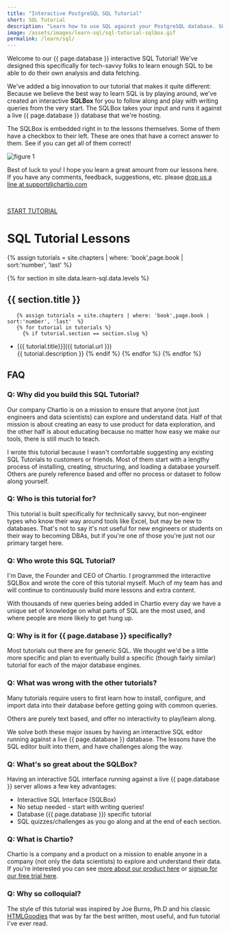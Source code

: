 ```yaml
---
title: "Interactive PostgreSQL SQL Tutorial"
short: SQL Tutorial
description: "Learn how to use SQL against your PostgreSQL database. SQL is the primary language for data exploration and analysis. Get a foundational understanding in how to use the SQL language with your PostgreSQL database in these data tutorials."
image: /assets/images/learn-sql/sql-tutorial-sqlbox.gif
permalink: /learn/sql/
---
```

Welcome to our {{ page.database }} interactive SQL Tutorial!  We've designed this specifically for tech-savvy folks to learn enough SQL to be able to do their own analysis and data fetching.  

We've added a big innovation to our tutorial that makes it quite different: Because we believe the best way to learn SQL is by playing around, we've created an interactive **SQLBox** for you to follow along and play with writing queries from the very start.  The SQLBox takes your input and runs it against a live {{ page.database }} database that we're hosting.

The SQLBox is embedded right in to the lessons themselves.  Some of them have a checkbox to their left.  These are ones that have a correct answer to them.  See if you can get all of them correct!

![figure 1](/assets/images/learn-sql/sql-tutorial-sqlbox.gif)

Best of luck to you!  I hope you learn a great amount from our lessons here.  If you have any comments, feedback, suggestions, etc. please [drop us a line at support@chartio.com](mailto:support+sqltutorial@chartio.com)

<br>
<p class="text-center">
  <a class="btn btn-success btn-large " href="introduction/">START TUTORIAL</a>
</p>


# SQL Tutorial Lessons
{% assign tutorials = site.chapters | where: 'book',page.book | sort:'number', 'last'  %}

{% for section in site.data.learn-sql.data.levels %}
## {{ section.title }}
       {% assign tutorials = site.chapters | where: 'book',page.book | sort:'number', 'last'  %}
       {% for tutorial in tutorials %}
         {% if tutorial.section == section.slug %}
  - [{{ tutorial.title}}]({{ tutorial.url }})<br>{{ tutorial.description }}
         {% endif %}
       {% endfor %}
{% endfor %}



## FAQ

### Q: Why did you build this SQL Tutorial?

Our company Chartio is on a mission to ensure that anyone (not just engineers and data scientists) can explore and understand data.  Half of that mission is about creating an easy to use product for data exploration, and the other half is about educating because no matter how easy we make our tools, there is still much to teach.  

I wrote this tutorial because I wasn't comfortable suggesting any existing SQL Tutorials to customers or friends.  Most of them start with a lengthy process of installing, creating, structuring, and loading a database yourself.  Others are purely reference based and offer no process or dataset to follow along yourself.

### Q: Who is this tutorial for?

This tutorial is built specifically for technically savvy, but non-engineer types who know their way around tools like Excel, but may be new to databases.  That's not to say it's not useful for new engineers or students on their way to becoming DBAs, but if you're one of those you're just not our primary target here.  

### Q: Who wrote this SQL Tutorial?

I'm Dave, the Founder and CEO of Chartio.  I programmed the interactive SQLBox and wrote the core of this tutorial myself.  Much of my team has and will continue to continuously build more lessons and extra content.  

With thousands of new queries being added in Chartio every day we have a unique set of knowledge on what parts of SQL are the most used, and where people are more likely to get hung up.

### Q: Why is it for {{ page.database }} specifically?  

Most tutorials out there are for generic SQL.  We thought we'd be a little more specific and plan to eventually build a specific (though fairly similar) tutorial for each of the major database engines.

### Q: What was wrong with the other tutorials?

Many tutorials require users to first learn how to install, configure, and import data into their database before getting going with common queries.  

Others are purely text based, and offer no interactivity to play/learn along.  

We solve both these major issues by having an interactive SQL editor running against a live {{ page.database }} database.  The lessons have the SQL editor built into them, and have challenges along the way.


### Q: What's so great about the SQLBox?

Having an interactive SQL interface running against a live {{ page.database }} server allows a few key advantages:

  - Interactive SQL Interface (SQLBox)
  - No setup needed - start with writing queries!
  - Database ({{ page.database }}) specific tutorial
  - SQL quizzes/challenges as you go along and at the end of each section.

### Q: What is Chartio?

Chartio is a company and a product on a mission to enable anyone in a company (not only the data scientists) to explore and understand their data.  If you're interested you can see [more about our product here](/product/) or [signup for our free trial here](/signup/).


### Q: Why so colloquial?

The style of this tutorial was inspired by Joe Burns, Ph.D and his classic [HTMLGoodies][htmlgoodies] that was by far the best written, most useful, and fun tutorial I've ever read.  

[htmlgoodies]: https://web.archive.org/web/19990302022344/http://www.htmlgoodies.com:80/
